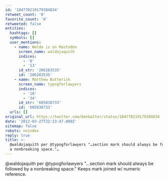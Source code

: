 ```yaml
---
id: '184770219179384834'
retweet_count: '0'
favorite_count: '0'
retweeted: false
entities:
  hashtags: []
  symbols: []
  user_mentions:
    - name: Waldo is on Mastodon
      screen_name: waldojaquith
      indices:
        - '0'
        - '13'
      id_str: '206283535'
      id: '206283535'
    - name: Matthew Butterick
      screen_name: typogforlawyers
      indices:
        - '18'
        - '34'
      id_str: '605038733'
      id: '605038733'
  urls: []
original_url: https://twitter.com/benbalter/status/184770219179384834
date: '2012-03-27T22:33:47.000Z'
sitemap: false
robots: noindex
reply: true
title: >-
  @waldojaquith per @typogforlawyers "…section mark should always be followed by
  a nonbreaking space."…
---
```


@waldojaquith per @typogforlawyers "…section mark should always be followed by a nonbreaking space." Keeps mark joined w/ numeric reference.